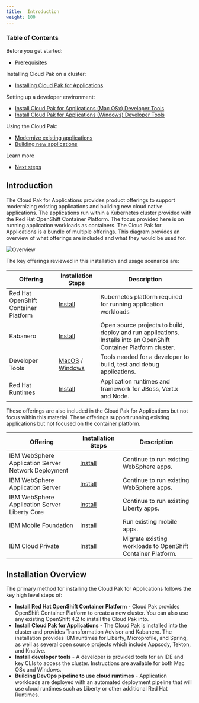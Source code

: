 ```yaml
---
title:  Introduction
weight: 100
---
```


### Table of Contents

Before you get started:
* [Prerequisites](../cp4a-prereq/)

Installing Cloud Pak on a cluster:
* [Installing Cloud Pak for Applications](../cp4a_installation/)

Setting up a developer environment:
* [Install Cloud Pak for Applications (Mac OSx) Developer Tools](../cp4a_install_dev_tools_mac/)
* [Install Cloud Pak for Applications (Windows) Developer Tools](../cp4a_install_dev_tools_win/)

Using the Cloud Pak:
* [Modernize existing applications](../cp4a_use_case_app_mod/)
* [Building new applications](../cp4a_use_case_cloud_native/)

Learn more
* [Next steps](../cp4a_learn_more/)


## Introduction

The Cloud Pak for Applications provides product offerings to support modernizing existing applications and building new cloud native applications.
The applications run within a Kubernetes cluster provided with the Red Hat OpenShift Container Platform.
The focus provided here is on running application workloads as containers.
The Cloud Pak for Applications is a bundle of multiple offerings.
This diagram provides an overview of what offerings are included and what they would be used for.

![Overview](https://www.ibm.com/support/knowledgecenter/SSCSJL_4.x/images/icpa_overview.png)

The key offerings reviewed in this installation and usage scenarios are:

| Offering | Installation Steps | Description |
| -------- | ------------------ | ----------- |
| Red Hat OpenShift Container Platform | [Install](../../ocp/introduction) | Kubernetes platform required for running application workloads |
| Kabanero | [Install](../cp4a_installation) | Open source projects to build, deploy and run applications.  Installs into an OpenShift Container Platform cluster. |
| Developer Tools | [MacOS](../cp4a_install_dev_tools_mac) / [Windows](../cp4a_install_dev_tools_win) | Tools needed for a developer to build, test and debug applications.
| Red Hat Runtimes | [Install](https://www.ibm.com/support/knowledgecenter/SSCSJL_4.x/install-icpa.html) | Application runtimes and framework for JBoss, Vert.x and Node. |

These offerings are also included in the Cloud Pak for Applications but not focus within this material.  These offerings support running existing applications but not focused on the container platform.

| Offering | Installation Steps | Description |
| -------- | ------------------ | ----------- |
| IBM WebSphere Application Server Network Deployment | [Install](https://www.ibm.com/support/knowledgecenter/SSCSJL_4.x/install-icpa.html) | Continue to run existing WebSphere apps. |
| IBM WebSphere Application Server | [Install](https://www.ibm.com/support/knowledgecenter/SSCSJL_4.x/install-icpa.html) | Continue to run existing WebSphere apps. |
| IBM WebSphere Application Server Liberty Core | [Install](https://www.ibm.com/support/knowledgecenter/SSCSJL_4.x/install-icpa.html) | Continue to run existing Liberty apps.
| IBM Mobile Foundation | [Install](https://www.ibm.com/support/knowledgecenter/SSCSJL_4.x/install-icpa.html) | Run existing mobile apps. |
| IBM Cloud Private |[Install](https://www.ibm.com/support/knowledgecenter/SSCSJL_4.x/install-icpa.html) | Migrate existing workloads to OpenShift Container Platform. |

## Installation Overview

The primary method for installing the Cloud Pak for Applications follows the key high level steps of:
- **Install Red Hat OpenShift Container Platform** -  Cloud Pak provides OpenShift Container Platform to create a new cluster.  You can also use any existing OpenShift 4.2 to install the Cloud Pak into.
- **Install Cloud Pak for Applications**  - The Cloud Pak is installed into the cluster and provides Transformation Advisor and Kabanero.  The installation provides IBM runtimes for Liberty, Microprofile, and Spring, as well as several open source projects which include Appsody, Tekton, and Knative.
- **Install developer tools** - A developer is provided tools for an IDE and key CLIs to access the cluster.  Instructions are available for both Mac OSx and Windows.
- **Building DevOps pipeline to use cloud runtimes** - Application workloads are deployed with an automated deployment pipeline that will use cloud runtimes such as Liberty or other additional Red Hat Runtimes.
